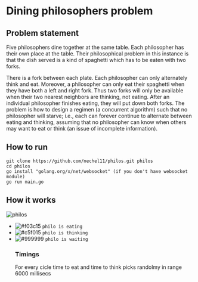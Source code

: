 # Dining philosophers problem
## Problem statement
Five philosophers dine together at the same table. Each philosopher has their own place at the table. Their philosophical problem in this instance is that the dish served is a kind of spaghetti which has to be eaten with two forks.

There is a fork between each plate. Each philosopher can only alternately think and eat. Moreover, a philosopher can only eat their spaghetti when they have both a left and right fork. Thus two forks will only be available when their two nearest neighbors are thinking, not eating. After an individual philosopher finishes eating, they will put down both forks. The problem is how to design a regimen (a concurrent algorithm) such that no philosopher will starve; i.e., each can forever continue to alternate between eating and thinking, assuming that no philosopher can know when others may want to eat or think (an issue of incomplete information). 

## How to run
```
git clone https://github.com/nechel11/philos.git philos
cd philos
go install "golang.org/x/net/websocket" (if you don't have websocket module)
go run main.go
```
## How it works
![philos](https://user-images.githubusercontent.com/91884862/177552561-5c00feba-30b1-48db-ae66-6be40226150c.gif)

- ![#f03c15](https://via.placeholder.com/15/f03c15/f03c15.png) `philo is eating`
- ![#c5f015](https://via.placeholder.com/15/c5f015/c5f015.png) `philo is thinking`
- ![#999999](https://via.placeholder.com/15/999999/999999.png) `philo is waiting`
  ### Timings
    For every cicle time to eat and time to think picks randolmy in range 6000 millisecs

